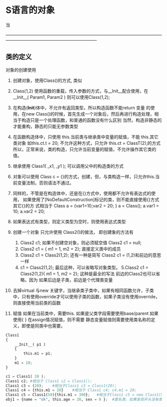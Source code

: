 # S语言的对象
当

—————————————————————————————————————————————————————————

## 类的定义 

对象的创建使用
1. 创建对象，使用Class()的方式, 类似
2. Class(1,2) 使用函数的重载，传入参数的方式，与__Init__配合使用，在__Init__( Param1, Param2 ) 则可以使用Class(1,2);
3. 在构造(__Init__)体中，不允许有返回类型，所以构造函数不能return 变量 的使用，在new Class()的时候，首先生成一个对象后，然后再进行构造处理，相当于构造只是一个处理函数，和普通的函数没有什么区别 当然，构造非静态的才能重构，静态的只能无参数类型
4. 在函数构造体中，只使用 this.当前类与继承类中变量的赋值，不能 this.其它类对象 如this.ct.t = 20; 不允许这种方式，只允许 this.ct = ClassT(2);的方式
所以，正常来说，类的构造，只允许当前变量的赋值，不允许操作其它类的值。
5. 继承使用 Class1( _x1, _y1 ); 可以调用父中的构造类的方式
6. 对象可以使用 Class c = {}的方式，创建，但，与类构造一样，只允许this.当前变量法制，否则语法不通过。
7. 同样的，不管是在构造体中，还是在{}方式中，使用都不允许有表达式的使用， 如果使用了[NoDefaultConstruction]标记的类，则不能直接使用{}方式 其它{}的方
式相当于 Class a = {var1=10;var2 = 20; } a = Class(); a.var1 = 10; a.var2 = 20; 
8. 如果表达式有类型，则定义类型为空时，则使用表达式类型
9. 创建一个对象 只允许使用  Class2()的做法，  即创建象的方法有  
	1. Class2 c1;  如果不创建空对象，则必须赋空值 Class2 c1 = null;   
	2. Class2 c1 = { m1 = 1, m2 = 2}; 直接定义类中的成员  
	3. Class2 c1 = Class2(1,2); 还有一种是简写 Class2 c1 = (1,2)和前边的意思一样
	4. c1 = Class2(1,2); 最后这种，可以省略写对象类型。
	5.Class2 c1 = Class2(1,2){ m1 = 1, m2 = 2}; 这种是最全的写法  前边的Class2也可以省略，因为 如果后边是子类，前边是个代理类变量
    
10. 去掉virtual 与new 关键字，当继承类子类中，如果有相同函数允许，子类中，只有使用override才可以使用子类的函数，如果子类没有使用override，则直接使用当前类的函数
11. 赋值 如果在当前类中，需要this. 如果是父类字段需要使用base/parent 如果使用{ } 在assign情况赋值，则不需要  静态变量赋值则需要使用类名称的定义，即使是同类中也需要。


```python
Class1
{
    __Init__( p1 )
    {
        this.m1 = p1;
    }
    m1 = 10;
}

c1 = Class1( 20 );
Class1 c2; #相当于 Class1 c2 = Class1();    
Class1 c3 = (20);    #相当于Class1 c3 = Class1(20);
Class1 c4 = {this.m1 = 20}    #相当于 Class1 c4; c4.m1 = 20;
Class1 c5 = Class1(50){this.m1 = 300};   #相当于Class1 c5 = new Class1(50); c5.m1 = 300; 
obj1 = {name = "ok", this.age = 20, sex = 0 };  #匿名类，如果发现开头没有类限制，又是{}，则作为匿名类
 ```